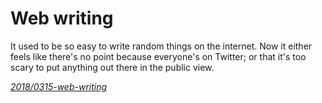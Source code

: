 Web writing
===========

It used to be so easy to write random things on the internet.
Now it either feels like there's no point because everyone's on Twitter;
or that it's too scary to put anything out there in the public view.

*[2018/0315-web-writing](2018/0315-web-writing)*
